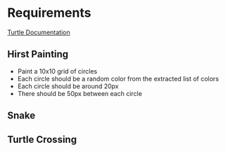 # Requirements
[Turtle Documentation](https://docs.python.org/3/library/turtle.html)

## Hirst Painting
- Paint a 10x10 grid of circles
- Each circle should be a random color from the extracted list of colors
- Each circle should be around 20px 
- There should be 50px between each circle


## Snake

## Turtle Crossing